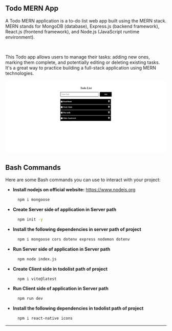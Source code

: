 ## Todo MERN App

A Todo MERN application is a to-do list web app built using the MERN stack. MERN stands for MongoDB (database), Express.js (backend framework), React.js (frontend framework), and Node.js (JavaScript runtime environment).

<br/>

This Todo app allows users to manage their tasks: adding new ones, marking them complete, and potentially editing or deleting existing tasks. It's a great way to practice building a full-stack application using MERN technologies.

[![Image of your project](./Readme-image/readme-pic.png)](#)

## Bash Commands

Here are some Bash commands you can use to interact with your project:

* **Install nodejs on official website:** https://www.nodejs.org
  ```bash
    npm i mongoose

* **Create Server side of application in Server path**
  ```bash
    npm init -y

* **Install the following dependencies in server path of project**
  ```bash
    npm i mongoose cors dotenv express nodemon dotenv 

* **Run Server side of application in Server path**
  ```bash
    npm node index.js

* **Create Client side in todolist path of project**
  ```bash
    npm i vite@latest 

* **Run Client side of application in Server path**
  ```bash
    npm run dev

* **Install the following dependencies in todolist path of project**
  ```bash
    npm i react-native icons

****
